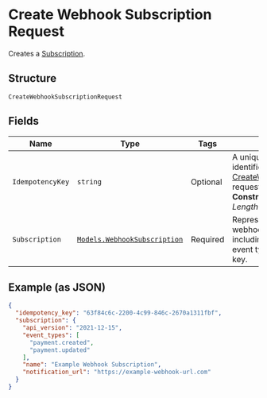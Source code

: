 
# Create Webhook Subscription Request

Creates a [Subscription](../../doc/models/webhook-subscription.md).

## Structure

`CreateWebhookSubscriptionRequest`

## Fields

| Name | Type | Tags | Description |
|  --- | --- | --- | --- |
| `IdempotencyKey` | `string` | Optional | A unique string that identifies the [CreateWebhookSubscription](../../doc/api/webhook-subscriptions.md#create-webhook-subscription) request.<br>**Constraints**: *Maximum Length*: `45` |
| `Subscription` | [`Models.WebhookSubscription`](../../doc/models/webhook-subscription.md) | Required | Represents the details of a webhook subscription, including notification URL,<br>event types, and signature key. |

## Example (as JSON)

```json
{
  "idempotency_key": "63f84c6c-2200-4c99-846c-2670a1311fbf",
  "subscription": {
    "api_version": "2021-12-15",
    "event_types": [
      "payment.created",
      "payment.updated"
    ],
    "name": "Example Webhook Subscription",
    "notification_url": "https://example-webhook-url.com"
  }
}
```


